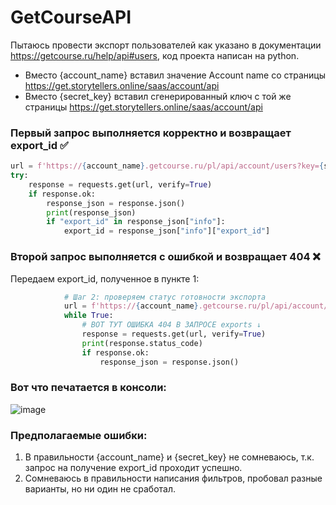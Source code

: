# GetCourseAPI

Пытаюсь провести экспорт пользователей как указано в документации https://getcourse.ru/help/api#users, код проекта написан на python.

* Вместо {account_name} вставил значение Account name со страницы https://get.storytellers.online/saas/account/api
* Вместо {secret_key} вставил сгенерированный ключ с той же страницы https://get.storytellers.online/saas/account/api


### Первый запрос выполняется корректно и возвращает export_id ✅
```python
url = f'https://{account_name}.getcourse.ru/pl/api/account/users?key={secret_key}&created_at[from]=2022-01-01'
try:
    response = requests.get(url, verify=True)
    if response.ok:
        response_json = response.json() 
        print(response_json)
        if "export_id" in response_json["info"]:
            export_id = response_json["info"]["export_id"]
```

### Второй запрос выполняется с ошибкой и возвращает 404 ❌
Передаем export_id, полученное в пункте 1:
```python
            # Шаг 2: проверяем статус готовности экспорта
            url = f'https://{account_name}.getcourse.ru/pl/api/account/exports/{export_id}/status?key={secret_key}'
            while True:
                # ВОТ ТУТ ОШИБКА 404 В ЗАПРОСЕ exports ↓
                response = requests.get(url, verify=True)
                print(response.status_code)
                if response.ok:
                    response_json = response.json()
```

### Вот что печатается в консоли:
![image](https://user-images.githubusercontent.com/106590110/232912904-6b9997a8-fa50-4d08-a230-8eb40125f741.png)

### Предполагаемые ошибки:
1. В правильности {account_name} и {secret_key} не сомневаюсь, т.к. запрос на получение export_id проходит успешно.
2. Сомневаюсь в правильности написания фильтров, пробовал разные варианты, но ни один не сработал.

